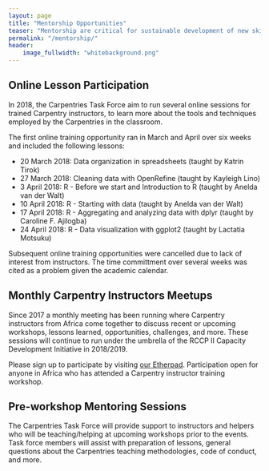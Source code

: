 ```yaml
---
layout: page
title: "Mentorship Opportunities"
teaser: "Mentorship are critical for sustainable development of new skills as well as research and teaching and learning cultures. RCCP II will focus on mentoring Carpentry Instructors in 2018/2019 but hope to learn from the experience and expand these mentorship opportunities in future."
permalink: "/mentorship/"
header:
    image_fullwidth: "whitebackground.png"
---
```


## Online Lesson Participation

In 2018, the Carpentries Task Force aim to run several online sessions for trained Carpentry instructors, to learn more about the tools and techniques employed by the Carpentries in the classroom.

The first online training opportunity ran in March and April over six weeks and included the following lessons:

- 20 March 2018: Data organization in spreadsheets (taught by Katrin Tirok)
- 27 March 2018: Cleaning data with OpenRefine (taught by Kayleigh Lino)
- 3 April 2018: R - Before we start and Introduction to R (taught by Anelda van der Walt)
- 10 April 2018: R -  Starting with data (taught by Anelda van der Walt)
- 17 April 2018: R -  Aggregating and analyzing data with dplyr (taught by Caroline F. Ajilogba)
- 24 April 2018: R -  Data visualization with ggplot2 (taught by Lactatia Motsuku)

Subsequent online training opportunities were cancelled due to lack of interest from instructors. The time committment over several weeks was cited as a problem given the academic calendar.

## Monthly Carpentry Instructors Meetups

Since 2017 a monthly meeting has been running where Carpentry instructors from Africa come together to discuss recent or upcoming workshops, lessons learned, opportunities, challenges, and more. These sessions will continue to run under the umbrella of the RCCP II Capacity Development Initiative in 2018/2019.

Please sign up to participate by visiting [our Etherpad](http://pad.software-carpentry.org/ZA-community-call). Participation open for anyone in Africa who has attended a Carpentry instructor training workshop.

## Pre-workshop Mentoring Sessions

The Carpentries Task Force will provide support to instructors and helpers who will be teaching/helping at upcoming workshops prior to the events. Task force members will assist with preparation of lessons, general questions about the Carpentries teaching methodologies, code of conduct, and more.



